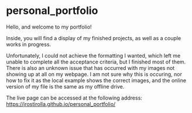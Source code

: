 # personal_portfolio
Hello, and welcome to my portfolio!

Inside, you will find a display of my finished projects, as well as a couple works in progress.

Unfortunately, I could not achieve the formatting I wanted, which left me unable to complete all the acceptance criteria, but I finished most of them.
There is also an unknown issue that has occurred with my images not showing up at all on my webpage. I am not sure why this is occuring, nor how to fix it as the local example shows the correct images, and the online version of my file is the same as my offline drive.

The live page can be accessed at the following address: https://jrostirolla.github.io/personal_portfolio/
